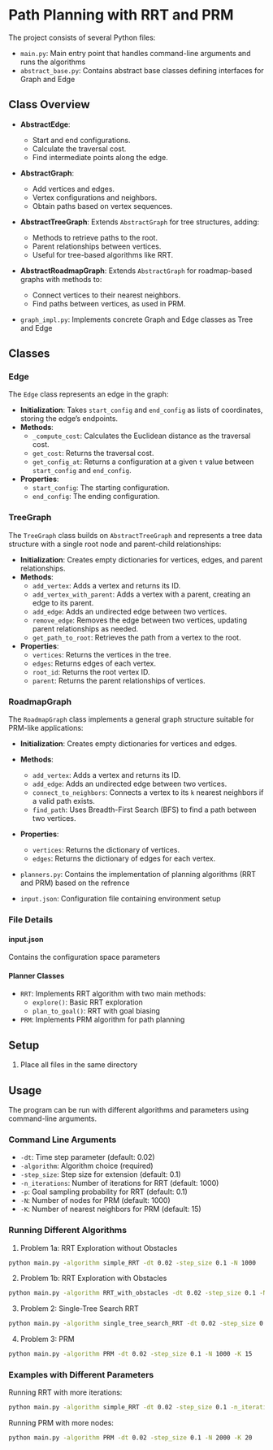 # Path Planning with RRT and PRM

The project consists of several Python files:

- `main.py`: Main entry point that handles command-line arguments and runs the algorithms
- `abstract_base.py`: Contains abstract base classes defining interfaces for Graph and Edge

## Class Overview

- **AbstractEdge**: 
  - Start and end configurations.
  - Calculate the traversal cost.
  - Find intermediate points along the edge.

- **AbstractGraph**: 
  - Add vertices and edges.
  - Vertex configurations and neighbors.
  - Obtain paths based on vertex sequences.

- **AbstractTreeGraph**: Extends `AbstractGraph` for tree structures, adding:
  - Methods to retrieve paths to the root.
  - Parent relationships between vertices.
  - Useful for tree-based algorithms like RRT.

- **AbstractRoadmapGraph**: Extends `AbstractGraph` for roadmap-based graphs with methods to:
  - Connect vertices to their nearest neighbors.
  - Find paths between vertices, as used in PRM.

- `graph_impl.py`: Implements concrete Graph and Edge classes as Tree and Edge

## Classes

### Edge
The `Edge` class represents an edge in the graph:
- **Initialization**: Takes `start_config` and `end_config` as lists of coordinates, storing the edge’s endpoints.
- **Methods**:
  - `_compute_cost`: Calculates the Euclidean distance as the traversal cost.
  - `get_cost`: Returns the traversal cost.
  - `get_config_at`: Returns a configuration at a given `t` value between `start_config` and `end_config`.
- **Properties**:
  - `start_config`: The starting configuration.
  - `end_config`: The ending configuration.

### TreeGraph
The `TreeGraph` class builds on `AbstractTreeGraph` and represents a tree data structure with a single root node and parent-child relationships:
- **Initialization**: Creates empty dictionaries for vertices, edges, and parent relationships.
- **Methods**:
  - `add_vertex`: Adds a vertex and returns its ID.
  - `add_vertex_with_parent`: Adds a vertex with a parent, creating an edge to its parent.
  - `add_edge`: Adds an undirected edge between two vertices.
  - `remove_edge`: Removes the edge between two vertices, updating parent relationships as needed.
  - `get_path_to_root`: Retrieves the path from a vertex to the root.
- **Properties**:
  - `vertices`: Returns the vertices in the tree.
  - `edges`: Returns edges of each vertex.
  - `root_id`: Returns the root vertex ID.
  - `parent`: Returns the parent relationships of vertices.

### RoadmapGraph
The `RoadmapGraph` class implements a general graph structure suitable for PRM-like applications:
- **Initialization**: Creates empty dictionaries for vertices and edges.
- **Methods**:
  - `add_vertex`: Adds a vertex and returns its ID.
  - `add_edge`: Adds an undirected edge between two vertices.
  - `connect_to_neighbors`: Connects a vertex to its `k` nearest neighbors if a valid path exists.
  - `find_path`: Uses Breadth-First Search (BFS) to find a path between two vertices.
- **Properties**:
  - `vertices`: Returns the dictionary of vertices.
  - `edges`: Returns the dictionary of edges for each vertex.
  
- `planners.py`: Contains the implementation of planning algorithms (RRT and PRM) based on the refrence

- `input.json`: Configuration file containing environment setup

### File Details

#### input.json
Contains the configuration space parameters

#### Planner Classes
- `RRT`: Implements RRT algorithm with two main methods:
  - `explore()`: Basic RRT exploration
  - `plan_to_goal()`: RRT with goal biasing
- `PRM`: Implements PRM algorithm for path planning

## Setup
1. Place all files in the same directory

## Usage
The program can be run with different algorithms and parameters using command-line arguments.

### Command Line Arguments
- `-dt`: Time step parameter (default: 0.02)
- `-algorithm`: Algorithm choice (required)
- `-step_size`: Step size for extension (default: 0.1)
- `-n_iterations`: Number of iterations for RRT (default: 1000)
- `-p`: Goal sampling probability for RRT (default: 0.1)
- `-N`: Number of nodes for PRM (default: 1000)
- `-K`: Number of nearest neighbors for PRM (default: 15)

### Running Different Algorithms

1. Problem 1a: RRT Exploration without Obstacles
```bash
python main.py -algorithm simple_RRT -dt 0.02 -step_size 0.1 -N 1000
```

2. Problem 1b: RRT Exploration with Obstacles
```bash
python main.py -algorithm RRT_with_obstacles -dt 0.02 -step_size 0.1 -N 1000
```

3. Problem 2: Single-Tree Search RRT
```bash
python main.py -algorithm single_tree_search_RRT -dt 0.02 -step_size 0.1 -N 1000 -p 0.1
```

4. Problem 3: PRM
```bash
python main.py -algorithm PRM -dt 0.02 -step_size 0.1 -N 1000 -K 15
```

### Examples with Different Parameters

Running RRT with more iterations:
```bash
python main.py -algorithm simple_RRT -dt 0.02 -step_size 0.1 -n_iterations 2000
```

Running PRM with more nodes:
```bash
python main.py -algorithm PRM -dt 0.02 -step_size 0.1 -N 2000 -K 20
```
